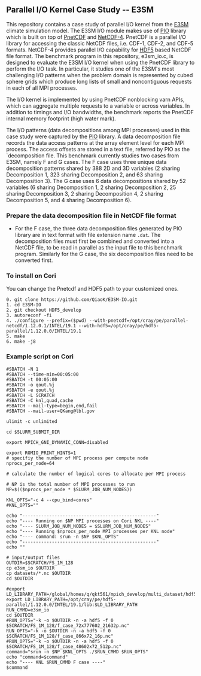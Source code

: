 ## Parallel I/O Kernel Case Study -- E3SM

This repository contains a case study of parallel I/O kernel from the
[E3SM](https://github.com/E3SM-Project/E3SM) climate simulation model. The
E3SM I/O module makes use of [PIO](https://github.com/NCAR/ParallelIO)
library which is built on top of
[PnetCDF](https://github.com/Parallel-NetCDF/PnetCDF) and
[NetCDF-4](http://www.unidata.ucar.edu/software/netcdf). PnetCDF is a
parallel I/O library for accessing the classic NetCDF files, i.e. CDF-1,
CDF-2, and CDF-5 formats. NetCDF-4 provides parallel I/O capability for
[HDF5](https://www.hdfgroup.org/solutions/hdf5) based NetCDF file format.
The benchmark program in this repository, e3sm_io.c, is designed to evaluate
the E3SM I/O kernel when using the PnetCDF library to perform the I/O task.
In particular, it studies one of the E3SM's most challenging I/O patterns
when the problem domain is represented by cubed sphere grids which produce
long lists of small and noncontiguous requests in each of all MPI processes.

The I/O kernel is implemented by using PnetCDF nonblocking varn APIs, which
can aggregate multiple requests to a variable or across variables. In addition
to timings and I/O bandwidths, the benchmark reports the PnetCDF internal
memory footprint (high water mark).

The I/O patterns (data decompositions among MPI processes) used in this case
study were captured by the [PIO](https://github.com/NCAR/ParallelIO) library.
A data decomposition file records the data access patterns at the array element
level for each MPI process. The access offsets are stored in a text file,
referred by PIO as the `decomposition file. This benchmark currently studies
two cases from E3SM, namely F and G cases. The F case uses three unique data
decomposition patterns shared by 388 2D and 3D variables (2 sharing
Decomposition 1, 323 sharing Decomposition 2, and 63 sharing Decomposition 3).
The G case uses 6 data decompositions shared by 52 variables (6 sharing
Decomposition 1, 2 sharing Decomposition 2, 25 sharing Decomposition 3, 2
sharing Decomposition 4, 2 sharing Decomposition 5, and 4 sharing Decomposition
6).

### Prepare the data decomposition file in NetCDF file format
* For the F case, the three data decomposition files generated by PIO library
  are in text format with file extension name `.dat`. The decomposition files
  must first be combined and converted into a NetCDF file, to be read in
  parallel as the input file to this benchmark program. Similarly for the G
  case, the six decomposition files need to be converted first.

### To install on Cori
You can change the Pnetcdf and HDF5 path to your customized ones.
```
0. git clone https://github.com/QiaoK/E3SM-IO.git
1. cd E3SM-IO
2. git checkout HDF5_develop
3. autoreconf -fi
4. ./configure --prefix=($pwd) --with-pnetcdf=/opt/cray/pe/parallel-netcdf/1.12.0.1/INTEL/19.1 --with-hdf5=/opt/cray/pe/hdf5-parallel/1.12.0.0/INTEL/19.1
5. make
6. make -j8
```
### Example script on Cori
```
#SBATCH -N 1
#SBATCH --time-min=00:05:00
#SBATCH -t 00:05:00
#SBATCH -o qout.%j
#SBATCH -e qout.%j
#SBATCH -L SCRATCH
#SBATCH -C knl,quad,cache
#SBATCH --mail-type=begin,end,fail
#SBATCH --mail-user=QKang@lbl.gov

ulimit -c unlimited

cd $SLURM_SUBMIT_DIR

export MPICH_GNI_DYNAMIC_CONN=disabled

export ROMIO_PRINT_HINTS=1
# specifiy the number of MPI process per compute node
nprocs_per_node=64

# calculate the number of logical cores to allocate per MPI process

# NP is the total number of MPI processes to run
NP=$(($nprocs_per_node * $SLURM_JOB_NUM_NODES))

KNL_OPTS="-c 4 --cpu_bind=cores"
#KNL_OPTS=""

echo "--------------------------------------------------"
echo "---- Running on $NP MPI processes on Cori NKL ----"
echo "---- SLURM_JOB_NUM_NODES = $SLURM_JOB_NUM_NODES"
echo "---- Running $nprocs_per_node MPI processes per KNL node"
echo "---- command: srun -n $NP $KNL_OPTS"
echo "--------------------------------------------------"
echo ""

# input/output files
OUTDIR=$SCRATCH/FS_1M_128
cp e3sm_io $OUTDIR
cp datasets/*.nc $OUTDIR
cd $OUTDIR

#export LD_LIBRARY_PATH=/global/homes/q/qkt561/mpich_develop/multi_dataset/hdf5/install/lib:$LD_LIBRARY_PATH
export LD_LIBRARY_PATH=/opt/cray/pe/hdf5-parallel/1.12.0.0/INTEL/19.1/lib:$LD_LIBRARY_PATH
RUN_CMMD=e3sm_io
cd $OUTDIR
#RUN_OPTS="-k -o $OUTDIR -n -a hdf5 -f 0 $SCRATCH/FS_1M_128/f_case_72x777602_21632p.nc"
RUN_OPTS="-k -o $OUTDIR -n -a hdf5 -f 0 $SCRATCH/FS_1M_128/f_case_866x72_16p.nc"
#RUN_OPTS="-k -o $OUTDIR -n -a hdf5 -f 0 $SCRATCH/FS_1M_128/f_case_48602x72_512p.nc"
command="srun -n $NP $KNL_OPTS ./$RUN_CMMD $RUN_OPTS"
echo "command=$command"
echo "---- KNL $RUN_CMMD F case ----"
$command
```
